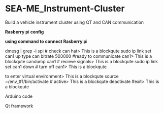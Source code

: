 # SEA-ME_Instrument-Cluster
Build a vehicle instrument cluster using QT and CAN communication

**Rasberry pi config**

**using command to connect Rasberry pi**

dmesg | grep -i spi # check can hat> This is a blockqute
sudo ip link set can1 up type can bitrate 500000 #ready to communicate can1> This is a blockqute
candump can1 # recieve signals> This is a blockqute
sudo ip link set can1 down # turn off can1> This is a blockqute

to enter virtual environment> This is a blockqute
source ~/env_tf1/bin/activate # active> This is a blockqute
deactivate #exit> This is a blockqute


Arduino code

Qt framework
